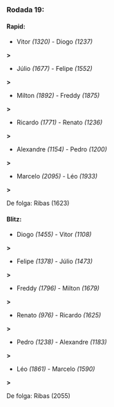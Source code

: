 ### Rodada 19:

#### Rapid:

* Vitor *(1320)*     -     Diogo *(1237)*

 **>** 
* Júlio *(1677)*     -     Felipe *(1552)*

 **>** 
* Milton *(1892)*     -     Freddy *(1875)*

 **>** 
* Ricardo *(1771)*     -     Renato *(1236)*

 **>** 
* Alexandre *(1154)*     -     Pedro *(1200)*

 **>** 
* Marcelo *(2095)*     -     Léo *(1933)*

 **>** 

De folga: Ribas (1623)

#### Blitz:

* Diogo *(1455)*     -     Vitor *(1108)*

 **>** 
* Felipe *(1378)*     -     Júlio *(1473)*

 **>** 
* Freddy *(1796)*     -     Milton *(1679)*

 **>** 
* Renato *(976)*     -     Ricardo *(1625)*

 **>** 
* Pedro *(1238)*     -     Alexandre *(1183)*

 **>** 
* Léo *(1861)*     -     Marcelo *(1590)*

 **>** 

De folga: Ribas (2055)

